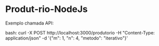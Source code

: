 # Produt-rio-NodeJs

Exemplo chamada API:

bash:
curl -X POST http://localhost:3000/produtorio -H "Content-Type: application/json" -d '{"m": 1, "n": 4, "metodo": "iterativo"}'
